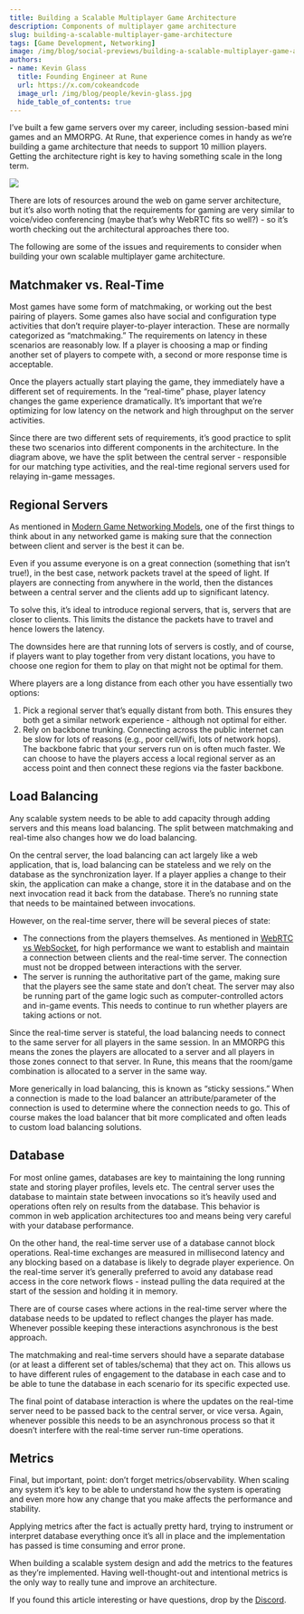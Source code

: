 ```yaml
---
title: Building a Scalable Multiplayer Game Architecture
description: Components of multiplayer game architecture
slug: building-a-scalable-multiplayer-game-architecture
tags: [Game Development, Networking]
image: /img/blog/social-previews/building-a-scalable-multiplayer-game-architecture.png
authors:
- name: Kevin Glass 
  title: Founding Engineer at Rune  
  url: https://x.com/cokeandcode
  image_url: /img/blog/people/kevin-glass.jpg
  hide_table_of_contents: true
---
```


<head>
  <title>Building a Scalable Multiplayer Game Architecture</title>
  <meta property="og:title" content="Building a Scalable Multiplayer Game Architecture"/>
</head>

I’ve built a few game servers over my career, including session-based mini games and an MMORPG. At Rune, that experience comes in handy as we’re building a game architecture that needs to support 10 million players. Getting the architecture right is key to having something scale in the long term.

![](/img/blog//callouts/scalable.png)

There are lots of resources around the web on game server architecture, but it’s also worth noting that the requirements for gaming are very similar to voice/video conferencing (maybe that’s why WebRTC fits so well?) - so it’s worth checking out the architectural approaches there too.

The following are some of the issues and requirements to consider when building your own scalable multiplayer game architecture.

## Matchmaker vs. Real-Time

Most games have some form of matchmaking, or working out the best pairing of players. Some games also have social and configuration type activities that don’t require player-to-player interaction. These are normally categorized as “matchmaking.” The requirements on latency in these scenarios are reasonably low. If a player is choosing a map or finding another set of players to compete with, a second or more response time is acceptable.

Once the players actually start playing the game, they immediately have a different set of requirements. In the “real-time” phase, player latency changes the game experience dramatically. It’s important that we’re optimizing for low latency on the network and high throughput on the server activities. 

Since there are two different sets of requirements, it’s good practice to split these two scenarios into different components in the architecture. In the diagram above, we have the split between the central server - responsible for our matching type activities, and the real-time regional servers used for relaying in-game messages.

## Regional Servers

As mentioned in [Modern Game Networking Models](https://developers.rune.ai/blog/modern-game-networking-models), one of the first things to think about in any networked game is making sure that the connection between client and server is the best it can be. 

Even if you assume everyone is on a great connection (something that isn’t true!), in the best case, network packets travel at the speed of light. If players are connecting from anywhere in the world, then the distances between a central server and the clients add up to significant latency.

To solve this, it’s ideal to introduce regional servers, that is, servers that are closer to clients. This limits the distance the packets have to travel and hence lowers the latency. 

The downsides here are that running lots of servers is costly, and of course, if players want to play together from very distant locations, you have to choose one region for them to play on that might not be optimal for them.

Where players are a long distance from each other you have essentially two options:

1. Pick a regional server that’s equally distant from both. This ensures they both get a similar network experience - although not optimal for either.
2. Rely on backbone trunking. Connecting across the public internet can be slow for lots of reasons (e.g., poor cell/wifi, lots of network hops). The backbone fabric that your servers run on is often much faster. We can choose to have the players access a local regional server as an access point and then connect these regions via the faster backbone. 

## Load Balancing 

Any scalable system needs to be able to add capacity through adding servers and this means load balancing. The split between matchmaking and real-time also changes how we do load balancing.

On the central server, the load balancing can act largely like a web application, that is, load balancing can be stateless and we rely on the database as the synchronization layer. If a player applies a change to their skin, the application can make a change, store it in the database and on the next invocation read it back from the database. There’s no running state that needs to be maintained between invocations.

However, on the real-time server, there will be several pieces of state:

* The connections from the players themselves. As mentioned in [WebRTC vs WebSocket](https://developers.rune.ai/blog/webrtc-vs-websockets-for-multiplayer-games), for high performance we want to establish and maintain a connection between clients and the real-time server. The connection must not be dropped between interactions with the server.
* The server is running the authoritative part of the game, making sure that the players see the same state and don’t cheat. The server may also be running part of the game logic such as computer-controlled actors and in-game events. This needs to continue to run whether players are taking actions or not.

Since the real-time server is stateful, the load balancing needs to connect to the same server for all players in the same session. In an MMORPG this means the zones the players are allocated to a server and all players in those zones connect to that server. In Rune, this means that the room/game combination is allocated to a server in the same way.

More generically in load balancing, this is known as “sticky sessions.” When a connection is made to the load balancer an attribute/parameter of the connection is used to determine where the connection needs to go. This of course makes the load balancer that bit more complicated and often leads to custom load balancing solutions.

## Database 

For most online games, databases are key to maintaining the long running state and storing player profiles, levels etc. The central server uses the database to maintain state between invocations so it’s heavily used and operations often rely on results from the database. This behavior is common in web application architectures too and means being very careful with your database performance.

On the other hand, the real-time server use of a database cannot block operations. Real-time exchanges are measured in millisecond latency and any blocking based on a database is likely to degrade player experience. On the real-time server it’s generally preferred to avoid any database read access in the core network flows - instead pulling the data required at the start of the session and holding it in memory. 

There are of course cases where actions in the real-time server where the database needs to be updated to reflect changes the player has made. Whenever possible keeping these interactions asynchronous is the best approach. 

The matchmaking and real-time servers should have a separate database (or at least a different set of tables/schema) that they act on. This allows us to have different rules of engagement to the database in each case and to be able to tune the database in each scenario for its specific expected use.

The final point of database interaction is where the updates on the real-time server need to be passed back to the central server, or vice versa. Again, whenever possible this needs to be an asynchronous process so that it doesn’t interfere with the real-time server run-time operations.

## Metrics

Final, but important, point: don’t forget metrics/observability. When scaling any system it’s key to be able to understand how the system is operating and even more how any change that you make affects the performance and stability.

Applying metrics after the fact is actually pretty hard, trying to instrument or interpret database everything once it’s all in place and the implementation has passed is time consuming and error prone. 

When building a scalable system design and add the metrics to the features as they’re implemented. Having well-thought-out and intentional metrics is the only way to really tune and improve an architecture.

If you found this article interesting or have questions, drop by the [Discord](https://discord.gg/rune-devs).
